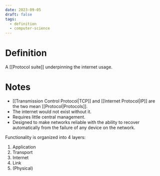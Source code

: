```yaml
---
date: 2023-09-05
draft: false
tags:
  - definition
  - computer-science
---
```

# Definition

A [[Protocol suite]] underpinning the internet usage.

# Notes

- [[Transmission Control Protocol|TCP]] and [[Internet Protocol|IP]] are the two mean [[Protocol|Protocols]].
- The internet would not exist without it.
- Requires little central management.
- Designed to make networks reliable with the ability to recover automatically from the failure of any device on the network.

Functionality is organized into 4 layers:
1. Application
2. Transport
3. Internet
4. Link
5. (Physical)